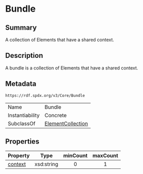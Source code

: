 <!-- Automatically generated by spec-parser v2.0.0 on 2024-01-26T22:18:46.241893+00:00 -->
<!-- SPDX-License-Identifier: Community-Spec-1.0 -->

# Bundle

## Summary

A collection of Elements that have a shared context.


## Description

A bundle is a collection of Elements that have a shared context.


## Metadata

`https://rdf.spdx.org/v3/Core/Bundle`


| | |
|---|---|
| Name | Bundle |
| Instantiability | Concrete |
| SubclassOf | [ElementCollection](../Classes/ElementCollection.md) |




## Properties

| Property | Type | minCount | maxCount |
|---|---|:---:|:---:|
| [context](../Properties/context.md) | xsd:string | 0 | 1 |

